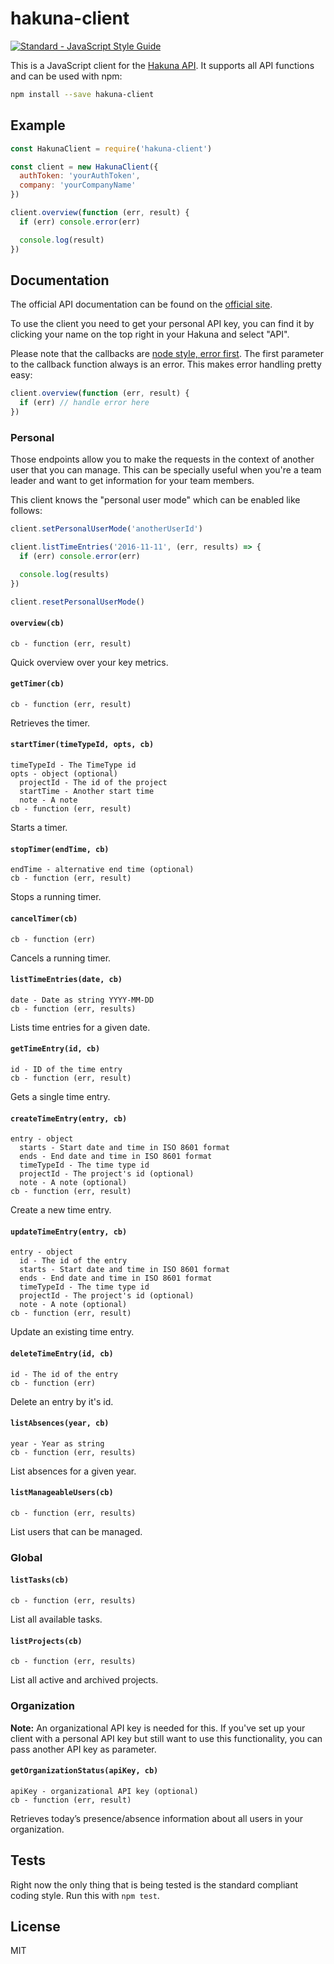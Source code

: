 # hakuna-client

[![Standard - JavaScript Style Guide](https://img.shields.io/badge/code%20style-standard-brightgreen.svg)](http://standardjs.com/)

This is a JavaScript client for the [Hakuna API](https://www.hakuna.ch/docs). It
supports all API functions and can be used with npm:

```bash
npm install --save hakuna-client
```

## Example

```javascript
const HakunaClient = require('hakuna-client')

const client = new HakunaClient({
  authToken: 'yourAuthToken',
  company: 'yourCompanyName'
})

client.overview(function (err, result) {
  if (err) console.error(err)

  console.log(result)
})
```

## Documentation

The official API documentation can be found on the [official site](https://www.hakuna.ch/docs).

To use the client you need to get your personal API key, you can find it by
clicking your name on the top right in your Hakuna and select "API".

Please note that the callbacks are [node style, error first](http://fredkschott.com/post/2014/03/understanding-error-first-callbacks-in-node-js/).
The first parameter to the callback function always is an error. This makes
error handling pretty easy:

```javascript
client.overview(function (err, result) {
  if (err) // handle error here
})
```

### Personal

Those endpoints allow you to make the requests in the context of another user
that you can manage. This can be specially useful when you're a team leader and
want to get information for your team members.

This client knows the "personal user mode" which can be enabled like follows:

```javascript
client.setPersonalUserMode('anotherUserId')

client.listTimeEntries('2016-11-11', (err, results) => {
  if (err) console.error(err)

  console.log(results)
})

client.resetPersonalUserMode()
```

#### `overview(cb)`

```
cb - function (err, result)
```

Quick overview over your key metrics.

#### `getTimer(cb)`

```
cb - function (err, result)
```

Retrieves the timer.

#### `startTimer(timeTypeId, opts, cb)`

```
timeTypeId - The TimeType id
opts - object (optional)
  projectId - The id of the project
  startTime - Another start time
  note - A note
cb - function (err, result)
```

Starts a timer.

#### `stopTimer(endTime, cb)`

```
endTime - alternative end time (optional)
cb - function (err, result)
```

Stops a running timer.

#### `cancelTimer(cb)`

```
cb - function (err)
```

Cancels a running timer.

#### `listTimeEntries(date, cb)`

```
date - Date as string YYYY-MM-DD
cb - function (err, results)
```

Lists time entries for a given date.

#### `getTimeEntry(id, cb)`

```
id - ID of the time entry
cb - function (err, result)
```

Gets a single time entry.

#### `createTimeEntry(entry, cb)`

```
entry - object
  starts - Start date and time in ISO 8601 format
  ends - End date and time in ISO 8601 format
  timeTypeId - The time type id
  projectId - The project's id (optional)
  note - A note (optional)
cb - function (err, result)
```

Create a new time entry.

#### `updateTimeEntry(entry, cb)`

```
entry - object
  id - The id of the entry
  starts - Start date and time in ISO 8601 format
  ends - End date and time in ISO 8601 format
  timeTypeId - The time type id
  projectId - The project's id (optional)
  note - A note (optional)
cb - function (err, result)
```

Update an existing time entry.

#### `deleteTimeEntry(id, cb)`

```
id - The id of the entry
cb - function (err)
```

Delete an entry by it's id.

#### `listAbsences(year, cb)`

```
year - Year as string
cb - function (err, results)
```

List absences for a given year.

#### `listManageableUsers(cb)`

```
cb - function (err, results)
```

List users that can be managed.

### Global

#### `listTasks(cb)`

```
cb - function (err, results)
```

List all available tasks.

#### `listProjects(cb)`

```
cb - function (err, results)
```

List all active and archived projects.

### Organization

**Note:** An organizational API key is needed for this. If you've set up your
client with a personal API key but still want to use this functionality, you can
pass another API key as parameter.

#### `getOrganizationStatus(apiKey, cb)`

```
apiKey - organizational API key (optional)
cb - function (err, result)
```

Retrieves today’s presence/absence information about all users in your
organization.

## Tests

Right now the only thing that is being tested is the standard compliant coding
style. Run this with `npm test`.

## License

MIT
